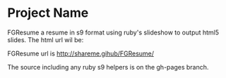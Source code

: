 Project Name
============

FGResume a resume in s9 format using ruby's slideshow to output html5 slides.
The html url wil be:

FGResume url is   http://shareme.gihub/FGResume/

The source including any ruby s9 helpers is on the gh-pages branch.
